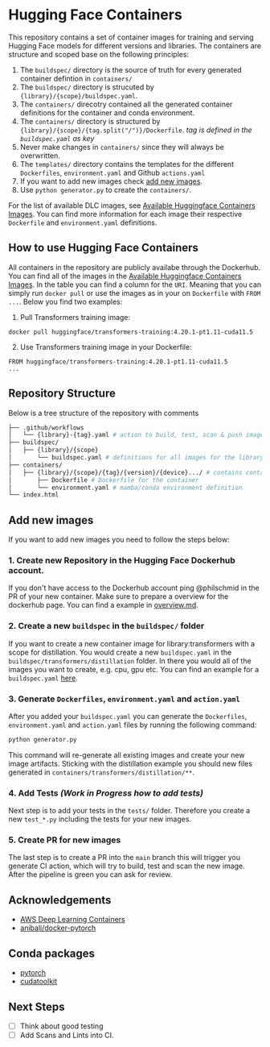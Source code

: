 # Hugging Face Containers

This repository contains a set of container images for training and serving Hugging Face models for different versions and libraries. 
The containers are structure and scoped base on the following principles:

1. The `buildspec/` directory is the source of truth for every generated container defintion in `containers/`
2. The `buildspec/` directory is strucuted by `{library}/{scope}/buildspec.yaml`. 
3. The `containers/` direcotry contained all the generated container definitions for the container and conda environment.
4. The `containers/` directory is structured by `{library}/{scope}/{tag.split("/")}/Dockerfile`. _tag is defined in the `buildspec.yaml` as key_
5. Never make changes in `containers/` since they will always be overwritten.
6. The `templates/` directory contains the templates for the different `Dockerfiles`, `environment.yaml` and Github `actions.yaml`
7. If you want to add new images check [add new images](#add-new-images).
8. Use `python generator.py` to create the `containers/`.

For the list of available DLC images, see [Available Huggingface Containers Images](available_images.md). You can find more information for each image their respective `Dockerfile` and `environment.yaml` definitions.

## How to use Hugging Face Containers

All containers in the repository are publicly availabe through the Dockerhub. You can find all of the images in the [Available Huggingface Containers Images](available_images.md). In the table you can find a column for the `URI`. Meaning that you can simply run `docker pull` or use the images as in your on `Dockerfile` with `FROM ...`. Below you find two examples:

1. Pull Transformers training image:
```
docker pull huggingface/transformers-training:4.20.1-pt1.11-cuda11.5
```
2. Use Transformers training image in your Dockerfile:
```
FROM huggingface/transformers-training:4.20.1-pt1.11-cuda11.5
...
```

## Repository Structure

Below is a tree structure of the repository with comments
```bash
├── .github/workflows
│   └── {library}-{tag}.yaml # action to build, test, scan & push images
├── buildspec/
│   ├── {library}/{scope}
│       └── buildspec.yaml # definitions for all images for the library and scope
├── containers/
│   ├── {library}/{scope}/{tag}/{version}/{device}.../ # contains container artifact
│       ├── Dockerfile # Dockerfile for the container
│       └── environment.yaml # mamba/conda environment definition
└── index.html
```

## Add new images

If you want to add new images you need to follow the steps below:

### 1. Create new Repository in the Hugging Face Dockerhub account. 

If you don't have access to the Dockerhub account ping @philschmid in the PR of your new container. Make sure to prepare a overview for the dockerhub page. You can find a example in [overview.md](overview.md).

### 2. Create a new `buildspec` in the `buildspec/` folder

If you want to create a new container image for library:transformers with a scope for distillation. You would create a new `buildspec.yaml` in the `buildspec/transformers/distillation` folder. In there you would all of the images you want to create, e.g. cpu, gpu etc. 
You can find an example for a `buildspec.yaml` [here](buildspec/transformers/training/buildspec.yaml).

### 3. Generate `Dockerfiles`, `environment.yaml` and `action.yaml`

After you added your `buildspec.yaml` you can generate the `Dockerfiles`, `environment.yaml` and `action.yaml` files by running the following command:

```bash
python generator.py
```

This command will re-generate all existing images and create your new image artifacts. Sticking with the distillation example you should new files generated in `containers/transformers/distillation/**`.

### 4. Add Tests _(Work in Progress how to add tests)_

Next step is to add your tests in the `tests/` folder. Therefore you create a new `test_*.py` including the tests for your new images.

### 5. Create PR for new images

The last step is to create a PR into the `main` branch this will trigger you generate CI action, which will try to build, test and scan the new image. After the pipeline is green you can ask for review. 

## Acknowledgements

* [AWS Deep Learning Containers](https://github.com/aws/deep-learning-containers)
* [anibali/docker-pytorch](https://github.com/anibali/docker-pytorch)

## Conda packages

* [pytorch](https://anaconda.org/pytorch/pytorch/files)
* [cudatoolkit](https://anaconda.org/nvidia/cuda-toolkit/files)


## Next Steps

* [ ] Think about good testing
* [ ] Add Scans and Lints into CI.